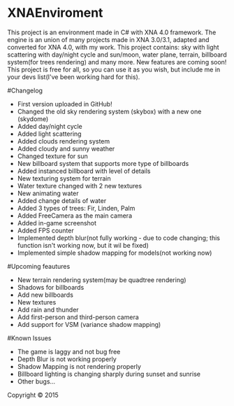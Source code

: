 # XNAEnviroment
This project is an environment made in C# with XNA 4.0 framework. The engine is an union of many projects made in XNA 3.0/3.1, adapted and converted for XNA 4.0, with my work. This project contains: sky with light scattering with day/night cycle and sun/moon, water plane, terrain, billboard system(for trees rendering) and many more. New features are coming soon! This project is free for all, so you can use it as you wish, but include me in your devs list(I've been working hard for this).

#Changelog
* First version uploaded in GitHub!
* Changed the old sky rendering system (skybox) with a new one (skydome)
* Added day/night cycle
* Added light scattering
* Added clouds rendering system
* Added cloudy and sunny weather
* Changed texture for sun
* New billboard system that supports more type of billboards
* Added instanced billboard with level of details
* New texturing system for terrain
* Water texture changed with 2 new textures 
* New animating water
* Added change details of water
* Added 3 types of trees: Fir, Linden, Palm
* Added FreeCamera as the main camera
* Added in-game screenshot
* Added FPS counter
* Implemented depth blur(not fully working - due to code changing; this function isn't working now, but it wil be fixed)
* Implemented simple shadow mapping for models(not working now)

#Upcoming feautures
* New terrain rendering system(may be quadtree rendering)
* Shadows for billboards
* Add new billboards
* New textures
* Add rain and thunder
* Add first-person and third-person camera
* Add support for VSM (variance shadow mapping)

#Known Issues
* The game is laggy and not bug free
* Depth Blur is not working properly
* Shadow Mapping is not rendering properly
* Billboard lighting is changing sharply during sunset and sunrise
* Other bugs...

Copyright © 2015
